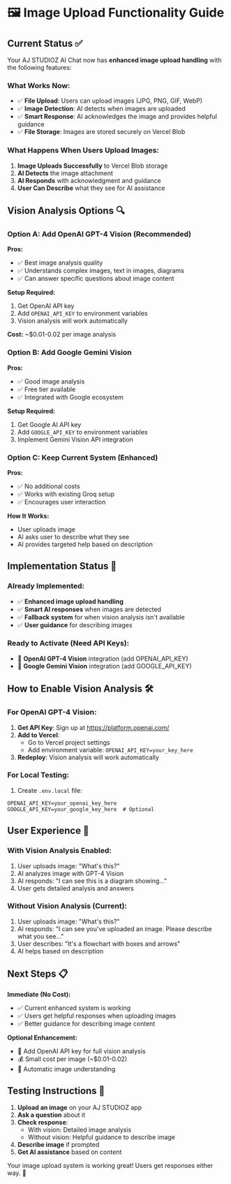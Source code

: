 # 🖼️ Image Upload Functionality Guide

## Current Status ✅
Your AJ STUDIOZ AI Chat now has **enhanced image upload handling** with the following features:

### What Works Now:
- ✅ **File Upload**: Users can upload images (JPG, PNG, GIF, WebP)
- ✅ **Image Detection**: AI detects when images are uploaded
- ✅ **Smart Response**: AI acknowledges the image and provides helpful guidance
- ✅ **File Storage**: Images are stored securely on Vercel Blob

### What Happens When Users Upload Images:
1. **Image Uploads Successfully** to Vercel Blob storage
2. **AI Detects** the image attachment
3. **AI Responds** with acknowledgment and guidance
4. **User Can Describe** what they see for AI assistance

## Vision Analysis Options 🔍

### Option A: Add OpenAI GPT-4 Vision (Recommended)
**Pros:**
- ✅ Best image analysis quality
- ✅ Understands complex images, text in images, diagrams
- ✅ Can answer specific questions about image content

**Setup Required:**
1. Get OpenAI API key
2. Add `OPENAI_API_KEY` to environment variables
3. Vision analysis will work automatically

**Cost:** ~$0.01-0.02 per image analysis

### Option B: Add Google Gemini Vision
**Pros:**
- ✅ Good image analysis
- ✅ Free tier available
- ✅ Integrated with Google ecosystem

**Setup Required:**
1. Get Google AI API key  
2. Add `GOOGLE_API_KEY` to environment variables
3. Implement Gemini Vision API integration

### Option C: Keep Current System (Enhanced)
**Pros:**
- ✅ No additional costs
- ✅ Works with existing Groq setup
- ✅ Encourages user interaction

**How It Works:**
- User uploads image
- AI asks user to describe what they see
- AI provides targeted help based on description

## Implementation Status 🚀

### Already Implemented:
- ✅ **Enhanced image upload handling**
- ✅ **Smart AI responses** when images are detected
- ✅ **Fallback system** for when vision analysis isn't available
- ✅ **User guidance** for describing images

### Ready to Activate (Need API Keys):
- 🔑 **OpenAI GPT-4 Vision** integration (add OPENAI_API_KEY)
- 🔑 **Google Gemini Vision** integration (add GOOGLE_API_KEY)

## How to Enable Vision Analysis 🛠️

### For OpenAI GPT-4 Vision:
1. **Get API Key**: Sign up at https://platform.openai.com/
2. **Add to Vercel**: 
   - Go to Vercel project settings
   - Add environment variable: `OPENAI_API_KEY=your_key_here`
3. **Redeploy**: Vision analysis will work automatically

### For Local Testing:
1. Create `.env.local` file:
```env
OPENAI_API_KEY=your_openai_key_here
GOOGLE_API_KEY=your_google_key_here  # Optional
```

## User Experience 📱

### With Vision Analysis Enabled:
1. User uploads image: "What's this?"
2. AI analyzes image with GPT-4 Vision
3. AI responds: "I can see this is a diagram showing..."
4. User gets detailed analysis and answers

### Without Vision Analysis (Current):
1. User uploads image: "What's this?"
2. AI responds: "I can see you've uploaded an image. Please describe what you see..."
3. User describes: "It's a flowchart with boxes and arrows"
4. AI helps based on description

## Next Steps 📋

**Immediate (No Cost):**
- ✅ Current enhanced system is working
- ✅ Users get helpful responses when uploading images
- ✅ Better guidance for describing image content

**Optional Enhancement:**
- 🔑 Add OpenAI API key for full vision analysis
- 💰 Small cost per image (~$0.01-0.02)
- 🚀 Automatic image understanding

## Testing Instructions 🧪

1. **Upload an image** on your AJ STUDIOZ app
2. **Ask a question** about it
3. **Check response**: 
   - With vision: Detailed image analysis
   - Without vision: Helpful guidance to describe image
4. **Describe image** if prompted
5. **Get AI assistance** based on content

Your image upload system is working great! Users get responses either way. 🎉